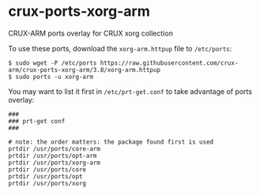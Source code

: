 # crux-ports-xorg-arm

CRUX-ARM ports overlay for CRUX xorg collection

To use these ports, download the `xorg-arm.httpup` file to `/etc/ports`:
```
$ sudo wget -P /etc/ports https://raw.githubusercontent.com/crux-arm/crux-ports-xorg-arm/3.8/xorg-arm.httpup
$ sudo ports -u xorg-arm
```

You may want to list it first in `/etc/prt-get.conf` to take advantage of ports overlay:
```
###
### prt-get conf
###

# note: the order matters: the package found first is used
prtdir /usr/ports/core-arm
prtdir /usr/ports/opt-arm
prtdir /usr/ports/xorg-arm
prtdir /usr/ports/core
prtdir /usr/ports/opt
prtdir /usr/ports/xorg
```
 
